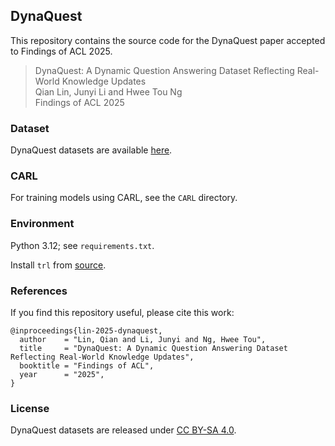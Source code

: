 ## DynaQuest
This repository contains the source code for the DynaQuest paper accepted to Findings of ACL 2025.
> DynaQuest: A Dynamic Question Answering Dataset Reflecting Real-World Knowledge Updates <br>
> Qian Lin, Junyi Li and Hwee Tou Ng <br>
> Findings of ACL 2025

### Dataset ###

DynaQuest datasets are available [here](https://drive.google.com/drive/folders/1-kcDw39xbatpurJF94_YMprt8I-G8Ami?usp=drive_link).

### CARL ###
For training models using CARL, see the `CARL` directory.

### Environment ###
Python 3.12; see `requirements.txt`.

Install `trl` from [source](https://github.com/huggingface/trl/tree/v0.11.4).


### References ###
If you find this repository useful, please cite this work:
```
@inproceedings{lin-2025-dynaquest,
  author    = "Lin, Qian and Li, Junyi and Ng, Hwee Tou",
  title     = "DynaQuest: A Dynamic Question Answering Dataset Reflecting Real-World Knowledge Updates",
  booktitle = "Findings of ACL",
  year      = "2025",
}
```

### License ###

DynaQuest datasets are released under [CC BY-SA 4.0](https://creativecommons.org/licenses/by-sa/4.0/legalcode.txt).
